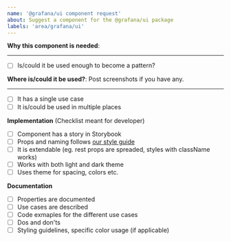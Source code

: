 ```yaml
---
name: '@grafana/ui component request'
about: Suggest a component for the @grafana/ui package
labels: 'area/grafana/ui'
---
```


<!-- Please only use this template for submitting feature requests 
By using this template you will make it easeier for us to make sure that documentation and implementation stays up to date for every component in @grafana/ui

Thank you!
-->

**Why this component is needed**:
<!-- Explain your use case -->
___
 - [ ] Is/could it be used enough to become a pattern?

 **Where is/could it be used?**:
 Post screenshots if you have any.

___
- [ ] It has a single use case
- [ ] It is/could be used in multiple places

**Implementation** (Checklist meant for developer)

- [ ] Component has a story in Storybook
- [ ] Props and naming follows [our style guide]()
- [ ] It is extendable (eg. rest props are spreaded, styles with className works)
- [ ] Works with both light and dark theme
- [ ] Uses theme for spacing, colors etc.

**Documentation**

- [ ] Properties are documented
- [ ] Use cases are described
- [ ] Code exmaples for the different use cases
- [ ] Dos and don'ts 
- [ ] Styling guidelines, specific color usage (if applicable)